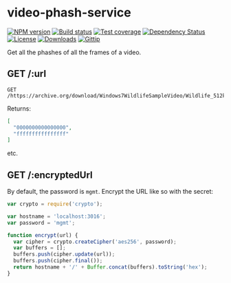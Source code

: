 
# video-phash-service

[![NPM version][npm-image]][npm-url]
[![Build status][travis-image]][travis-url]
[![Test coverage][coveralls-image]][coveralls-url]
[![Dependency Status][david-image]][david-url]
[![License][license-image]][license-url]
[![Downloads][downloads-image]][downloads-url]
[![Gittip][gittip-image]][gittip-url]

Get all the phashes of all the frames of a video.

## GET /:url

```
GET /https://archive.org/download/Windows7WildlifeSampleVideo/Wildlife_512kb.mp4
```

Returns:

```json
[
  "0000000000000000",
  "ffffffffffffffff"
]
```

etc.

## GET /:encryptedUrl

By default, the password is `mgmt`.
Encrypt the URL like so with the secret:

```js
var crypto = require('crypto');

var hostname = 'localhost:3016';
var password = 'mgmt';

function encrypt(url) {
  var cipher = crypto.createCipher('aes256', password);
  var buffers = [];
  buffers.push(cipher.update(url));
  buffers.push(cipher.final());
  return hostname + '/' + Buffer.concat(buffers).toString('hex');
}
```

[gitter-image]: https://badges.gitter.im/mgmtio/video-phash-service.png
[gitter-url]: https://gitter.im/mgmtio/video-phash-service
[npm-image]: https://img.shields.io/npm/v/video-phash-service.svg?style=flat-square
[npm-url]: https://npmjs.org/package/video-phash-service
[github-tag]: http://img.shields.io/github/tag/mgmtio/video-phash-service.svg?style=flat-square
[github-url]: https://github.com/mgmtio/video-phash-service/tags
[travis-image]: https://img.shields.io/travis/mgmtio/video-phash-service.svg?style=flat-square
[travis-url]: https://travis-ci.org/mgmtio/video-phash-service
[coveralls-image]: https://img.shields.io/coveralls/mgmtio/video-phash-service.svg?style=flat-square
[coveralls-url]: https://coveralls.io/r/mgmtio/video-phash-service
[david-image]: http://img.shields.io/david/mgmtio/video-phash-service.svg?style=flat-square
[david-url]: https://david-dm.org/mgmtio/video-phash-service
[license-image]: http://img.shields.io/npm/l/video-phash-service.svg?style=flat-square
[license-url]: LICENSE
[downloads-image]: http://img.shields.io/npm/dm/video-phash-service.svg?style=flat-square
[downloads-url]: https://npmjs.org/package/video-phash-service
[gittip-image]: https://img.shields.io/gratipay/jonathanong.svg?style=flat-square
[gittip-url]: https://gratipay.com/jonathanong/
